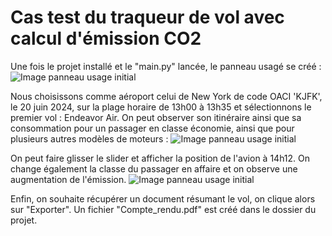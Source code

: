 # Cas test du traqueur de vol avec calcul d'émission CO2

Une fois le projet installé et le "main.py" lancée, le panneau usagé se créé :
![Image panneau usage initial](images/test1.png)


Nous choisissons comme aéroport celui de New York de code OACI 'KJFK', le 20 juin 2024, sur la plage horaire de 13h00 à 13h35 
et sélectionnons le premier vol : Endeavor Air. On peut observer son itinéraire ainsi que sa consommation pour un 
passager en classe économie, ainsi que pour plusieurs autres modèles de moteurs :
![Image panneau usage initial](images/test2.png)


On peut faire glisser le slider et afficher la position de l'avion à 14h12. On change également la classe du passager en
affaire et on observe une augmentation de l'émission.
![Image panneau usage initial](images/test3.png)

Enfin, on souhaite récupérer un document résumant le vol, on clique alors sur "Exporter". Un fichier "Compte_rendu.pdf" 
est créé dans le dossier du projet.










